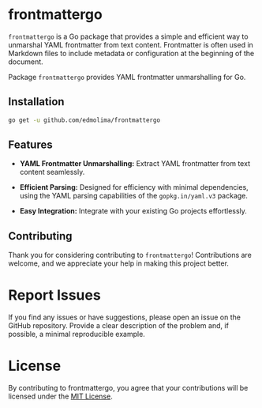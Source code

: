 # frontmattergo

`frontmattergo` is a Go package that provides a simple and efficient way to unmarshal YAML frontmatter from text content. Frontmatter is often used in Markdown files to include metadata or configuration at the beginning of the document.

Package `frontmattergo` provides YAML frontmatter unmarshalling for Go.

## Installation

```bash
go get -u github.com/edmolima/frontmattergo
```

## Features

- **YAML Frontmatter Unmarshalling:** Extract YAML frontmatter from text content seamlessly.

- **Efficient Parsing:** Designed for efficiency with minimal dependencies, using the YAML parsing capabilities of the `gopkg.in/yaml.v3` package.

- **Easy Integration:** Integrate with your existing Go projects effortlessly.


## Contributing

Thank you for considering contributing to `frontmattergo`! Contributions are welcome, and we appreciate your help in making this project better.

# Report Issues

If you find any issues or have suggestions, please open an issue on the GitHub repository. Provide a clear description of the problem and, if possible, a minimal reproducible example.

# License
By contributing to frontmattergo, you agree that your contributions will be licensed under the [MIT License](./LICENSE).

